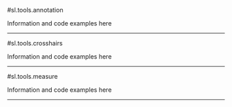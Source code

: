#sl.tools.annotation

Information and code examples here

----

#sl.tools.crosshairs

Information and code examples here

----

#sl.tools.measure

Information and code examples here

----
